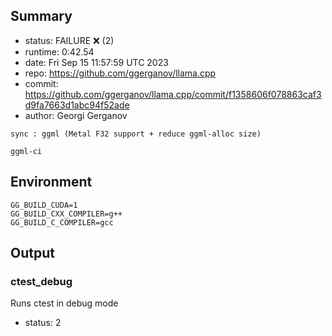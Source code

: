 ## Summary

- status:  FAILURE ❌ (2)
- runtime: 0:42.54
- date:    Fri Sep 15 11:57:59 UTC 2023
- repo:    https://github.com/ggerganov/llama.cpp
- commit:  https://github.com/ggerganov/llama.cpp/commit/f1358606f078863caf3d9fa7663d1abc94f52ade
- author:  Georgi Gerganov
```
sync : ggml (Metal F32 support + reduce ggml-alloc size)

ggml-ci
```

## Environment

```
GG_BUILD_CUDA=1
GG_BUILD_CXX_COMPILER=g++
GG_BUILD_C_COMPILER=gcc
```

## Output

### ctest_debug

Runs ctest in debug mode
- status: 2
```

```

